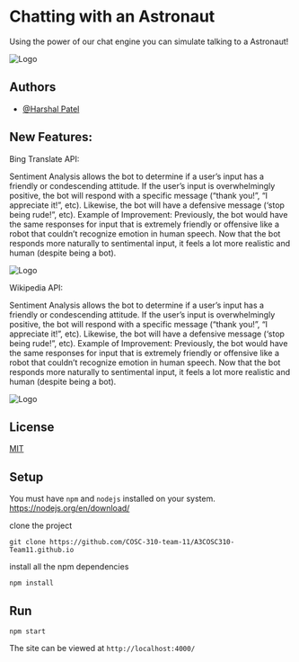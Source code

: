 
# Chatting with an Astronaut 

Using the power of our chat engine you can simulate talking to a Astronaut!



![Logo](https://upload.wikimedia.org/wikipedia/commons/thumb/1/18/Astronaut_(97576)_-_The_Noun_Project.svg/512px-Astronaut_(97576)_-_The_Noun_Project.svg.png)


## Authors
- [@Harshal Patel](https://github.com/Harshal609)





## New Features:

Bing Translate API:

Sentiment Analysis allows the bot to determine if a user’s input has a friendly or condescending attitude. If the user’s input is overwhelmingly positive, the bot will respond with a specific message (“thank you!”, “I appreciate it!”, etc). Likewise, the bot will have a defensive message (‘stop being rude!”, etc).
Example of Improvement:
Previously, the bot would have the same responses for input that is extremely friendly or offensive like a robot that couldn’t recognize emotion in human speech. Now that the bot responds more naturally to sentimental input, it feels a lot more realistic and human (despite being a bot).

![Logo](https://imgur.com/a/XR63iiH)

Wikipedia API:

Sentiment Analysis allows the bot to determine if a user’s input has a friendly or condescending attitude. If the user’s input is overwhelmingly positive, the bot will respond with a specific message (“thank you!”, “I appreciate it!”, etc). Likewise, the bot will have a defensive message (‘stop being rude!”, etc).
Example of Improvement:
Previously, the bot would have the same responses for input that is extremely friendly or offensive like a robot that couldn’t recognize emotion in human speech. Now that the bot responds more naturally to sentimental input, it feels a lot more realistic and human (despite being a bot).

![Logo](https://imgur.com/a/GnMH3sv)






## License

[MIT](https://choosealicense.com/licenses/mit/)

## Setup
You must have `npm` and `nodejs` installed on your system. https://nodejs.org/en/download/

clone the project
```
git clone https://github.com/COSC-310-team-11/A3COSC310-Team11.github.io
````

install all the npm dependencies
```
npm install
```

## Run
```
npm start
```
The site can be viewed at `http://localhost:4000/`
